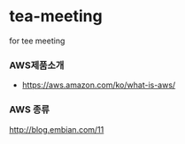 # tea-meeting
for tee meeting
### AWS제품소개
* https://aws.amazon.com/ko/what-is-aws/

### AWS 종류 
http://blog.embian.com/11

